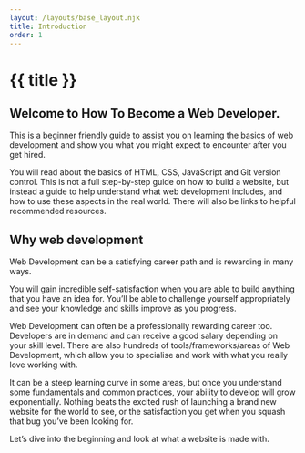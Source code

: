 ```yaml
---
layout: /layouts/base_layout.njk
title: Introduction
order: 1
---
```


# {{ title }}

## Welcome to How To Become a Web Developer.
This is a beginner friendly guide to assist you on learning the basics of web development and show you what you might expect to encounter after you get hired.

You will read about the basics of HTML, CSS, JavaScript and Git version control. This is not a full step-by-step guide on how to build a website, but instead a guide to help understand what web development includes, and how to use these aspects in the real world. There will also be links to helpful recommended resources.

## Why web development
Web Development can be a satisfying career path and is rewarding in many ways.

You will gain incredible self-satisfaction when you are able to build anything that you have an idea for. You’ll be able to challenge yourself appropriately and see your knowledge and skills improve as you progress.

Web Development can often be a professionally rewarding career too. Developers are in demand and can receive a good salary depending on your skill level. There are also hundreds of tools/frameworks/areas of Web Development, which allow you to specialise and work with what you really love working with.

It can be a steep learning curve in some areas, but once you understand some fundamentals and common practices, your ability to develop will grow exponentially. Nothing beats the excited rush of launching a brand new website for the world to see, or the satisfaction you get when you squash that bug you’ve been looking for.

Let’s dive into the beginning and look at what a website is made with.

